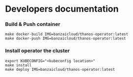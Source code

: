# Developers documentation

### Build & Push container
```
make docker-build IMG=banzaicloud/thanos-operator:latest
make docker-push IMG=banzaicloud/thanos-operator:latest
```

### Install operator the cluster
```
export KUBECONFIG="<kubeconfig location>"
make install
make deploy IMG=banzaicloud/thanos-operator:latest
```
